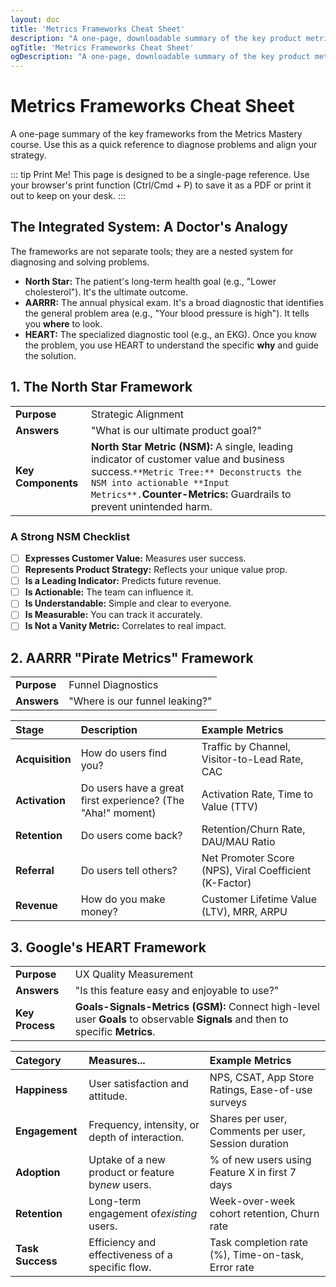 ```yaml
---
layout: doc
title: 'Metrics Frameworks Cheat Sheet'
description: "A one-page, downloadable summary of the key product metric frameworks: North Star, AARRR, and HEART. Your quick reference for strategic product management."
ogTitle: 'Metrics Frameworks Cheat Sheet'
ogDescription: "A one-page, downloadable summary of the key product metric frameworks: North Star, AARRR, and HEART. Your quick reference for strategic product management."
---
```

# Metrics Frameworks Cheat Sheet

A one-page summary of the key frameworks from the Metrics Mastery course. Use this as a quick reference to diagnose problems and align your strategy.

::: tip Print Me!
This page is designed to be a single-page reference. Use your browser's print function (Ctrl/Cmd + P) to save it as a PDF or print it out to keep on your desk.
:::

## The Integrated System: A Doctor's Analogy

The frameworks are not separate tools; they are a nested system for diagnosing and solving problems.

* **North Star:** The patient's long-term health goal (e.g., "Lower cholesterol"). It's the ultimate outcome.
* **AARRR:** The annual physical exam. It's a broad diagnostic that identifies the general problem area (e.g., "Your blood pressure is high"). It tells you **where** to look.
* **HEART:** The specialized diagnostic tool (e.g., an EKG). Once you know the problem, you use HEART to understand the specific **why** and guide the solution.

## 1. The North Star Framework

|                          |                                                                                                                                                                                                                                                     |
| :----------------------- | :-------------------------------------------------------------------------------------------------------------------------------------------------------------------------------------------------------------------------------------------------- |
| **Purpose**        | Strategic Alignment                                                                                                                                                                                                                                 |
| **Answers**        | "What is our ultimate product goal?"                                                                                                                                                                                                                |
| **Key Components** | **North Star Metric (NSM):** A single, leading indicator of customer value and business success.``**Metric Tree:** Deconstructs the NSM into actionable **Input Metrics**.``**Counter-Metrics:** Guardrails to prevent unintended harm. |

### A Strong NSM Checklist

* [ ] **Expresses Customer Value:** Measures user success.
* [ ] **Represents Product Strategy:** Reflects your unique value prop.
* [ ] **Is a Leading Indicator:** Predicts future revenue.
* [ ] **Is Actionable:** The team can influence it.
* [ ] **Is Understandable:** Simple and clear to everyone.
* [ ] **Is Measurable:** You can track it accurately.
* [ ] **Is Not a Vanity Metric:** Correlates to real impact.

## 2. AARRR "Pirate Metrics" Framework

|                   |                                |
| :---------------- | :----------------------------- |
| **Purpose** | Funnel Diagnostics             |
| **Answers** | "Where is our funnel leaking?" |

| Stage                 | Description                                                 | Example Metrics                                        |
| :-------------------- | :---------------------------------------------------------- | :----------------------------------------------------- |
| **Acquisition** | How do users find you?                                      | Traffic by Channel, Visitor-to-Lead Rate, CAC          |
| **Activation**  | Do users have a great first experience? (The "Aha!" moment) | Activation Rate, Time to Value (TTV)                   |
| **Retention**   | Do users come back?                                         | Retention/Churn Rate, DAU/MAU Ratio                    |
| **Referral**    | Do users tell others?                                       | Net Promoter Score (NPS), Viral Coefficient (K-Factor) |
| **Revenue**     | How do you make money?                                      | Customer Lifetime Value (LTV), MRR, ARPU               |

## 3. Google's HEART Framework

|                       |                                                                                                                                                        |
| :-------------------- | :----------------------------------------------------------------------------------------------------------------------------------------------------- |
| **Purpose**     | UX Quality Measurement                                                                                                                                 |
| **Answers**     | "Is this feature easy and enjoyable to use?"                                                                                                           |
| **Key Process** | **Goals-Signals-Metrics (GSM):** Connect high-level user **Goals** to observable **Signals** and then to specific **Metrics**. |

| Category               | Measures...                                         | Example Metrics                                      |
| :--------------------- | :-------------------------------------------------- | :--------------------------------------------------- |
| **Happiness**    | User satisfaction and attitude.                     | NPS, CSAT, App Store Ratings, Ease-of-use surveys    |
| **Engagement**   | Frequency, intensity, or depth of interaction.      | Shares per user, Comments per user, Session duration |
| **Adoption**     | Uptake of a new product or feature by*new* users. | % of new users using Feature X in first 7 days       |
| **Retention**    | Long-term engagement of*existing* users.          | Week-over-week cohort retention, Churn rate          |
| **Task Success** | Efficiency and effectiveness of a specific flow.    | Task completion rate (%), Time-on-task, Error rate   |
